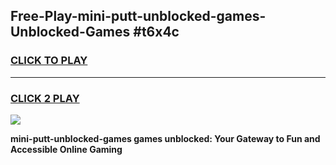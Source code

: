 
## Free-Play-mini-putt-unblocked-games-Unblocked-Games #t6x4c
<h3>
<a href="https://news.freeplayer.one?title=mini-putt-unblocked-games&ref=8M">CLICK TO PLAY</a></h3>
<hr>

<h3>
<a href="https://news.freeplayer.one?title=mini-putt-unblocked-games&ref=8M">CLICK 2 PLAY</a>
  
</h3>

<a href="https://news.freeplayer.one?title=mini-putt-unblocked-games&ref=8M"><img src="https://clearcache.store/games.png"></a>


**mini-putt-unblocked-games games unblocked: Your Gateway to Fun and Accessible Online Gaming**
